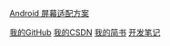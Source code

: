 ﻿[ Android 屏幕适配方案](http://blog.csdn.net/lmj623565791/article/details/45460089)




[我的GitHub](https://github.com/chenshouyin?tab=repositories)
[我的CSDN](http://blog.csdn.net/e_inch_photo)
[我的简书](http://www.jianshu.com/u/303ec9abdc08)
[开发笔记](https://github.com/chenshouyin/DevNote)
